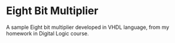 # Eight Bit Multiplier
 A sample Eight bit multiplier developed in VHDL language, from my homework in Digital Logic course.

